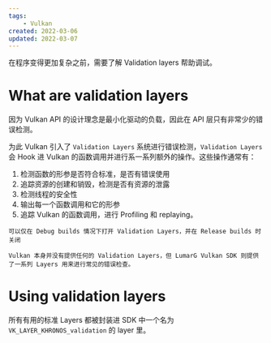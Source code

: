 ```yaml
---
tags:
    - Vulkan
created: 2022-03-06
updated: 2022-03-07
---
```


在程序变得更加复杂之前，需要了解 Validation layers 帮助调试。

# What are validation layers

因为 Vulkan API 的设计理念是最小化驱动的负载，因此在 API 层只有非常少的错误检测。

为此 Vulkan 引入了 `Validation Layers` 系统进行错误检测，`Validation Layers` 会 Hook 进 Vulkan 的函数调用并进行系一系列额外的操作。这些操作通常有：
1. 检测函数的形参是否符合标准，是否有错误使用
2. 追踪资源的创建和销毁，检测是否有资源的泄露
3. 检测线程的安全性
4. 输出每一个函数调用和它的形参
5. 追踪 Vulkan 的函数调用，进行 Profiling 和 replaying。

```ad-note
可以仅在 Debug builds 情况下打开 Validation Layers，并在 Release builds 时关闭
```

```ad-note
Vulkan 本身并没有提供任何的 Validation Layers，但 LumarG Vulkan SDK 则提供了一系列 Layers 用来进行常见的错误检查。
```

# Using validation layers

所有有用的标准 Layers 都被封装进 SDK 中一个名为 `VK_LAYER_KHRONOS_validation` 的 layer 里。